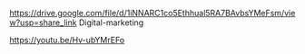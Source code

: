 https://drive.google.com/file/d/1iNNARC1co5Ethhual5RA7BAvbsYMeFsm/view?usp=share_link Digital-marketing

https://youtu.be/Hv-ubYMrEFo
